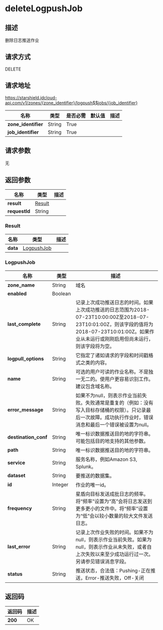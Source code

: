 # deleteLogpushJob


## 描述
删除日志推送作业

## 请求方式
DELETE

## 请求地址
https://starshield.jdcloud-api.com/v1/zones/{zone_identifier}/logpush$$jobs/{job_identifier}

|名称|类型|是否必需|默认值|描述|
|---|---|---|---|---|
|**zone_identifier**|String|True| | |
|**job_identifier**|String|True| | |

## 请求参数
无


## 返回参数
|名称|类型|描述|
|---|---|---|
|**result**|[Result](deleteLogpushJob#result)| |
|**requestId**|String| |

### <div id="result">Result</div>
|名称|类型|描述|
|---|---|---|
|**data**|[LogpushJob](deleteLogpushJob#logpushjob)| |
### <div id="logpushjob">LogpushJob</div>
|名称|类型|描述|
|---|---|---|
|**zone_name**|String|域名|
|**enabled**|Boolean| |
|**last_complete**|String|记录上次成功推送日志的时间。如果上次成功推送的日志范围为2018-07-23T10:00:00Z至2018-07-23T10:01:00Z，则该字段的值将为2018-07-23T10:01:00Z。如果作业从未运行或刚刚启用但尚未运行，则该字段将为空。|
|**logpull_options**|String|它指定了诸如请求的字段和时间戳格式之类的内容。|
|**name**|String|可选的用户可读的作业名称。不是独一无二的。使用户更容易识别工作。建议包含域名称。|
|**error_message**|String|如果不为null，则表示作业当前失败。失败通常是重复的（例如：没有写入目标存储桶的权限）。只记录最后一次故障。成功执行作业时，错误消息和最后一个错误被设置为null。|
|**destination_conf**|String|唯一标识数据推送目的地的字符串。可能包括目的地支持的其他参数。|
|**path**|String|唯一标识数据推送目的地的字符串。|
|**service**|String|服务名称，例如Amazon S3, Splunk。|
|**dataset**|String|要推送的数据集。|
|**id**|Integer|作业的唯一id。|
|**frequency**|String|星盾向目标发送成批日志的频率。将“频率”设置为“高”会将日志发送到更多更小的文件中。将“频率”设置为“低”会以较小数量的较大文件发送日志。|
|**last_error**|String|记录上次作业失败的时间。如果不为null，则表示作业当前失败。如果为null，则表示作业从未失败，或者自上次失败以来至少成功运行过一次。另请参见错误消息字段。|
|**status**|String|推送状态，合法值：Pushing-正在推送，Error-推送失败，Off-关闭|

## 返回码
|返回码|描述|
|---|---|
|**200**|OK|
